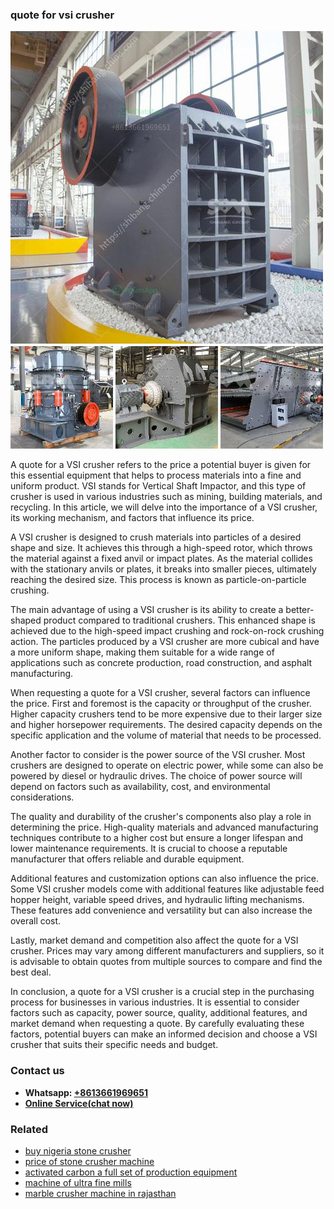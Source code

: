 <h3>quote for vsi crusher</h3><img src='1708322882.jpg' alt=''><p>A quote for a VSI crusher refers to the price a potential buyer is given for this essential equipment that helps to process materials into a fine and uniform product. VSI stands for Vertical Shaft Impactor, and this type of crusher is used in various industries such as mining, building materials, and recycling. In this article, we will delve into the importance of a VSI crusher, its working mechanism, and factors that influence its price.</p><p>A VSI crusher is designed to crush materials into particles of a desired shape and size. It achieves this through a high-speed rotor, which throws the material against a fixed anvil or impact plates. As the material collides with the stationary anvils or plates, it breaks into smaller pieces, ultimately reaching the desired size. This process is known as particle-on-particle crushing.</p><p>The main advantage of using a VSI crusher is its ability to create a better-shaped product compared to traditional crushers. This enhanced shape is achieved due to the high-speed impact crushing and rock-on-rock crushing action. The particles produced by a VSI crusher are more cubical and have a more uniform shape, making them suitable for a wide range of applications such as concrete production, road construction, and asphalt manufacturing.</p><p>When requesting a quote for a VSI crusher, several factors can influence the price. First and foremost is the capacity or throughput of the crusher. Higher capacity crushers tend to be more expensive due to their larger size and higher horsepower requirements. The desired capacity depends on the specific application and the volume of material that needs to be processed.</p><p>Another factor to consider is the power source of the VSI crusher. Most crushers are designed to operate on electric power, while some can also be powered by diesel or hydraulic drives. The choice of power source will depend on factors such as availability, cost, and environmental considerations.</p><p>The quality and durability of the crusher's components also play a role in determining the price. High-quality materials and advanced manufacturing techniques contribute to a higher cost but ensure a longer lifespan and lower maintenance requirements. It is crucial to choose a reputable manufacturer that offers reliable and durable equipment.</p><p>Additional features and customization options can also influence the price. Some VSI crusher models come with additional features like adjustable feed hopper height, variable speed drives, and hydraulic lifting mechanisms. These features add convenience and versatility but can also increase the overall cost.</p><p>Lastly, market demand and competition also affect the quote for a VSI crusher. Prices may vary among different manufacturers and suppliers, so it is advisable to obtain quotes from multiple sources to compare and find the best deal.</p><p>In conclusion, a quote for a VSI crusher is a crucial step in the purchasing process for businesses in various industries. It is essential to consider factors such as capacity, power source, quality, additional features, and market demand when requesting a quote. By carefully evaluating these factors, potential buyers can make an informed decision and choose a VSI crusher that suits their specific needs and budget.</p><h3>Contact us</h3><ul><li><strong>Whatsapp:&nbsp;<a href="https://wa.me/8613661969651">+8613661969651</a></strong></li><li><a href="https://swt.shibang-china.com/?git&amp;zhl&amp;quote for vsi crusher"><strong>Online Service(chat now)</strong></a></li></ul><h3>Related</h3><ul><li><a href='buy nigeria stone crusher.md'>buy nigeria stone crusher</a></li><li><a href='price of stone crusher machine.md'>price of stone crusher machine</a></li><li><a href='activated carbon a full set of production equipment.md'>activated carbon a full set of production equipment</a></li><li><a href='machine of ultra fine mills.md'>machine of ultra fine mills</a></li><li><a href='marble crusher machine in rajasthan.md'>marble crusher machine in rajasthan</a></li></ul>